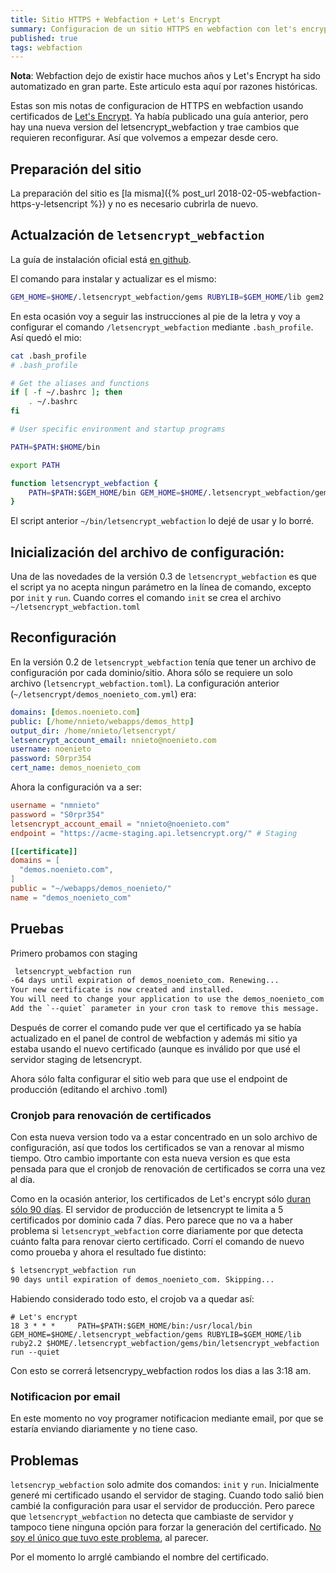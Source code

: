 ```yaml
---
title: Sitio HTTPS + Webfaction + Let's Encrypt
summary: Configuracion de un sitio HTTPS en webfaction con let's encrypt (Version 3)
published: true
tags: webfaction
---
```


**Nota**: Webfaction dejo de existir hace muchos años y Let's Encrypt ha sido automatizado en gran parte. Este articulo esta aquí por razones históricas.

Estas son mis notas de configuracion de HTTPS en webfaction usando certificados de [Let's Encrypt](https://letsencrypt.org/). Ya había publicado una guía anterior, pero hay una nueva version del letsencrypt_webfaction y trae cambios que requieren reconfigurar. Así que volvemos a empezar desde cero.

## Preparación del sitio

La preparación del sitio es [la misma]({% post_url 2018-02-05-webfaction-https-y-letsencript %}) y no es necesario cubrirla de nuevo.

## Actualzación de `letsencrypt_webfaction`

La guía de instalación oficial está [en github](https://github.com/will-in-wi/letsencrypt-webfaction/blob/master/docs/upgrading.md).

El comando para instalar y actualizar es el mismo:

```bash
GEM_HOME=$HOME/.letsencrypt_webfaction/gems RUBYLIB=$GEM_HOME/lib gem2.2 install letsencrypt_webfaction
```

En esta ocasión voy a seguir las instrucciones al pie de la letra y voy a configurar el comando `/letsencrypt_webfaction` mediante `.bash_profile`. Así quedó el mio:

```bash
cat .bash_profile 
# .bash_profile

# Get the aliases and functions
if [ -f ~/.bashrc ]; then
    . ~/.bashrc
fi

# User specific environment and startup programs

PATH=$PATH:$HOME/bin

export PATH

function letsencrypt_webfaction {
    PATH=$PATH:$GEM_HOME/bin GEM_HOME=$HOME/.letsencrypt_webfaction/gems RUBYLIB=$GEM_HOME/lib ruby2.2 $HOME/.letsencrypt_webfaction/gems/bin/letsencrypt_webfaction $*
}
```
El script anterior `~/bin/letsencrypt_webfaction` lo dejé de usar y lo borré.


## Inicialización del archivo de configuración:

Una de las novedades de la versión 0.3 de `letsencrypt_webfaction` es que el script ya no acepta ningun parámetro en la línea de comando, excepto por `init` y `run`. Cuando corres el comando `init` se crea el archivo `~/letsencrypt_webfaction.toml`

## Reconfiguración

En la versión 0.2 de `letsencrypt_webfaction` tenía que tener un archivo de configuración por cada dominio/sitio. Ahora sólo se requiere un solo archivo (`letsencrypt_webfaction.toml`). La configuración anterior (`~/letsencrypt/demos_noenieto_com.yml`) era:

```yaml
domains: [demos.noenieto.com]
public: [/home/nnieto/webapps/demos_http]
output_dir: /home/nnieto/letsencrypt/
letsencrypt_account_email: nnieto@noenieto.com
username: noenieto
password: S0rpr354
cert_name: demos_noenieto_com
```

Ahora la configuración va a ser:

```toml
username = "nmnieto"
password = "S0rpr354"
letsencrypt_account_email = "nnieto@noenieto.com"
endpoint = "https://acme-staging.api.letsencrypt.org/" # Staging

[[certificate]]
domains = [
  "demos.noenieto.com",
]
public = "~/webapps/demos_noenieto/"
name = "demos_noenieto_com"
```
## Pruebas

Primero probamos con staging

```bash
 letsencrypt_webfaction run
-64 days until expiration of demos_noenieto_com. Renewing...
Your new certificate is now created and installed.
You will need to change your application to use the demos_noenieto_com certificate.
Add the `--quiet` parameter in your cron task to remove this message.
```

Después de correr el comando pude ver que el certificado ya se había actualizado en el panel de control de webfaction y además mi sitio ya estaba usando el nuevo certificado (aunque es inválido por que usé el servidor staging de letsencrypt.

Ahora sólo falta configurar el sitio web para que use el endpoint de producción (editando el archivo .toml)

### Cronjob para renovación de certificados

Con esta nueva version todo va a estar concentrado en un solo archivo de configuración, así que todos los certificados se van a renovar al mismo tiempo. Otro cambio importante con esta nueva version es que esta pensada para que el cronjob de renovación de certificados se corra una vez al día. 

Como en la ocasión anterior, los certificados de Let's encrypt sólo [duran sólo 90 días](https://letsencrypt.org/2015/11/09/why-90-days.html). El servidor de producción de letsencrypt te limita a 5 certificados por dominio cada 7 días. Pero parece que no va a haber problema si `letsencrypt_webfaction` corre diariamente por que detecta cuánto falta para renovar cierto certificado. Corrí el comando de nuevo como proueba y ahora el resultado fue distinto:

```bash
$ letsencrypt_webfaction run
90 days until expiration of demos_noenieto_com. Skipping...
```

Habiendo considerado todo esto, el crojob va a quedar así:

```cron
# Let's encrypt
18 3 * * *     PATH=$PATH:$GEM_HOME/bin:/usr/local/bin GEM_HOME=$HOME/.letsencrypt_webfaction/gems RUBYLIB=$GEM_HOME/lib ruby2.2 $HOME/.letsencrypt_webfaction/gems/bin/letsencrypt_webfaction run --quiet
```

Con esto se correrá letsencrypy_webfaction rodos los dias a las 3:18 am.

### Notificacion por email

En este momento no voy programer notificacion mediante email, por que se estaría enviando diariamente y no tiene caso.

## Problemas

`letsencryp_webfaction` solo admite dos comandos: `init` y `run`. Inicialmente generé mi certificado usando el servidor de staging. Cuando todo salió bien cambié la configuración para usar el servidor de producción. Pero parece que `letsencrypt_webfaction` no detecta que cambiaste de servidor y tampoco tiene ninguna opción para forzar la generación del certificado. [No soy el único que tuvo este problema](https://github.com/will-in-wi/letsencrypt-webfaction/issues/132), al parecer.

Por el momento lo arrglé cambiando el nombre del certificado.
